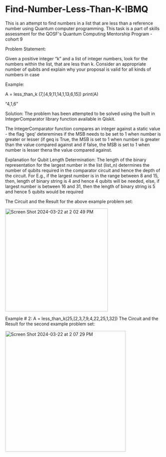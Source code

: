 # Find-Number-Less-Than-K-IBMQ
This is an attempt to find numbers in a list that are less than a reference number using Quantum computer programming.
This task is a part of skills assessment for the QOSF's Quantum Computing Mentorship Program - cohort 9

Problem Statement:

Given a positive integer “k” and a list of integer numbers, look for the numbers within the list, that are less than k. Consider an appropriate number of qubits and explain why your proposal is valid for all kinds of numbers in case 

Example:

A = less_than_k (7,[4,9,11,14,1,13,6,15])
print(A)

“4,1,6”

Solution:
The problem has been attempted to be solved using the built in IntegerComparator library function available in Qiskit. 

The IntegerComparator function compares an integer against a static value - the flag 'geq' deteremines if the MSB needs to be set to 1 
when number is greater or lesser (if geq is True, the MSB is set to 1 when number is greater than the value compared against and if false, the MSB is set to 1 when number is lesser thena the value compared against.

Explanation for Qubit Length Determination:
The length of the binary representation for the largest number in the list (list_n) determines the number of qubits required in the comparator circuit and hence the depth of the circuit.
For E.g., if the largest number is in the range between 8 and 15, then, length of binary string is 4 and hence 4 qubits will be needed, else, if largest number is between 16 and 31, then the length of binary string is 5 and hence 5 qubits would be required

The Circuit and the Result for the above example problem set:

<img width="328" alt="Screen Shot 2024-03-22 at 2 02 49 PM" src="https://github.com/sbopanna/Find-Number-Less-Than-K-IBMQ/assets/29610175/1dabcac2-cf88-4e63-ae59-313ebe35f436">


Example # 2:
A = less_than_k(25,[2,3,7,9,4,22,25,1,32])
The Circuit and the Result for the second example problem set:

<img width="385" alt="Screen Shot 2024-03-22 at 2 07 29 PM" src="https://github.com/sbopanna/Find-Number-Less-Than-K-IBMQ/assets/29610175/3712b3e8-b329-4343-a97b-0b899453cbf7">


